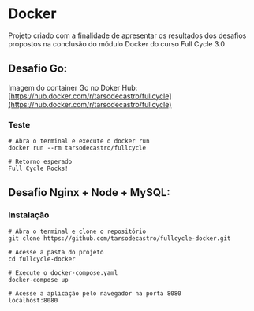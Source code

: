 # Docker

Projeto criado com a finalidade de apresentar os resultados dos desafios propostos na conclusão do módulo Docker do curso Full Cycle 3.0

## Desafio Go:

Imagem do container Go no Doker Hub: \
[https://hub.docker.com/r/tarsodecastro/fullcycle](https://hub.docker.com/r/tarsodecastro/fullcycle)

### Teste
```
# Abra o terminal e execute o docker run
docker run --rm tarsodecastro/fullcycle

# Retorno esperado
Full Cycle Rocks!

```

## Desafio Nginx + Node + MySQL:

### Instalação

```
# Abra o terminal e clone o repositório
git clone https://github.com/tarsodecastro/fullcycle-docker.git

# Acesse a pasta do projeto
cd fullcycle-docker

# Execute o docker-compose.yaml
docker-compose up

# Acesse a aplicação pelo navegador na porta 8080
localhost:8080
```